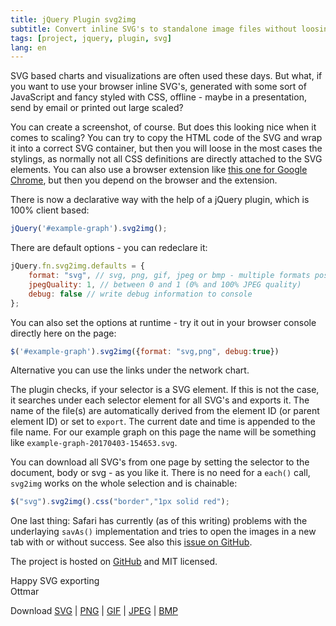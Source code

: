 ```yaml
---
title: jQuery Plugin svg2img
subtitle: Convert inline SVG's to standalone image files without loosing styles
tags: [project, jquery, plugin, svg]
lang: en
---
```


SVG based charts and visualizations are often used these days. But what, if you want to use your browser inline SVG's, generated with some sort of JavaScript and fancy styled with CSS, offline - maybe in a presentation, send by email or printed out large scaled?

You can create a screenshot, of course. But does this looking nice when it comes to scaling? You can try to copy the HTML code of the SVG and wrap it into a correct SVG container, but then you will loose in the most cases the stylings, as normally not all CSS definitions are directly attached to the SVG elements. You can also use a browser extension like [this one for Google Chrome][1], but then you depend on the browser and the extension.

There is now a declarative way with the help of a jQuery plugin, which is 100% client based:

```js
jQuery('#example-graph').svg2img();
```

There are default options - you can redeclare it:

```js
jQuery.fn.svg2img.defaults = {
    format: "svg", // svg, png, gif, jpeg or bmp - multiple formats possible: "svg,png"
    jpegQuality: 1, // between 0 and 1 (0% and 100% JPEG quality)
    debug: false // write debug information to console
};
```

You can also set the options at runtime - try it out in your browser console directly here on the page:

```js
$('#example-graph').svg2img({format: "svg,png", debug:true})
```

Alternative you can use the links under the network chart.

The plugin checks, if your selector is a SVG element. If this is not the case, it searches under each selector element for all SVG's and exports it. The name of the file(s) are automatically derived from the element ID (or parent element ID) or set to `export`. The current date and time is appended to the file name. For our example graph on this page the name will be something like `example-graph-20170403-154653.svg`.

You can download all SVG's from one page by setting the selector to the document, body or svg - as you like it. There is no need for a `each()` call, `svg2img` works on the whole selection and is chainable:

```js
$("svg").svg2img().css("border","1px solid red");
```

One last thing: Safari has currently (as of this writing) problems with the underlaying `savAs()` implementation and tries to open the images in a new tab with or without success. See also this [issue on GitHub][2].

The project is hosted on [GitHub][3] and MIT licensed.

Happy SVG exporting  
Ottmar

[1]: https://chrome.google.com/webstore/detail/export-svg-with-style/dkjdcaddoplepioppogpckelchefhddi
[2]: https://github.com/eligrey/FileSaver.js/issues/267
[3]: https://github.com/ogobrecht/jquery-plugin-svg2img

<div id="example-graph"></div><!--the graph container-->
Download
<a href="javascript:$('#example-graph').svg2img()">SVG</a> |
<a href="javascript:$('#example-graph').svg2img({format:'png'})">PNG</a> |
<a href="javascript:$('#example-graph').svg2img({format:'gif'})">GIF</a> |
<a href="javascript:$('#example-graph').svg2img({format:'jpeg'})">JPEG</a> |
<a href="javascript:$('#example-graph').svg2img({format:'bmp'})">BMP</a>

<link  href="/assets/d3.js/d3-force-2.0.2.css" rel="stylesheet" type="text/css">
<script src="/assets/d3.js/d3-3.5.6.min.js"></script>
<script src="/assets/d3.js/d3-force-2.0.2.min.js"></script>
<script src="https://code.jquery.com/jquery-1.12.4.min.js"></script>
<script src="/assets/svg2img/svg2img.min.js"></script>
<script>
window.onload = function (){
  window.example = netGobrechtsD3Force('example-graph')
    .debug(true) //to enable the customization wizard
    //.lassoMode(true)
    .zoomMode(true)
    .useDomParentWidth(true) //for responsive layout
    .start(); //sample data is provided, when called without data
}
</script>
